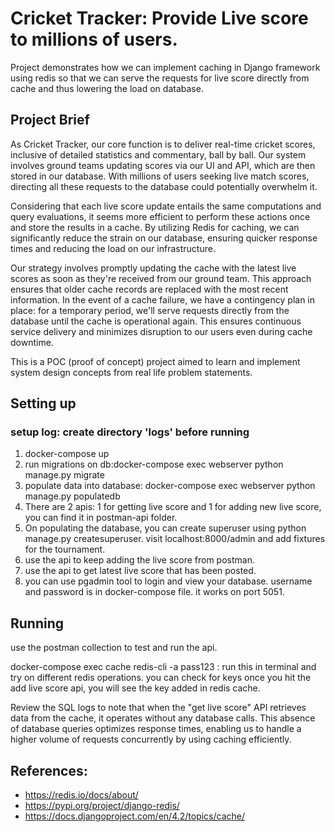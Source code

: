 # Cricket Tracker: Provide Live score to millions of users.

Project demonstrates how we can implement caching in  Django framework using redis so that we can serve the requests for live score directly from cache and thus lowering the load on database.

## Project Brief

As Cricket Tracker, our core function is to deliver real-time cricket scores, inclusive of detailed statistics and commentary, ball by ball. Our system involves ground teams updating scores via our UI and API, which are then stored in our database. With millions of users seeking live match scores, directing all these requests to the database could potentially overwhelm it.<br>

Considering that each live score update entails the same computations and query evaluations, it seems more efficient to perform these actions once and store the results in a cache. By utilizing Redis for caching, we can significantly reduce the strain on our database, ensuring quicker response times and reducing the load on our infrastructure. <br>

Our strategy involves promptly updating the cache with the latest live scores as soon as they're received from our ground team. This approach ensures that older cache records are replaced with the most recent information. In the event of a cache failure, we have a contingency plan in place: for a temporary period, we'll serve requests directly from the database until the cache is operational again. This ensures continuous service delivery and minimizes disruption to our users even during cache downtime. <br>

This is a POC (proof of concept) project aimed to learn and implement system design concepts from real life problem statements.

## Setting up

### setup log: create directory 'logs' before running

1. docker-compose up 
2. run migrations on db:docker-compose exec webserver python manage.py migrate
3. populate data into database: docker-compose exec webserver python manage.py populatedb
4. There are 2 apis: 1 for getting live score and 1 for adding new live score, you can find it in postman-api folder.
5. On populating the database, you can create superuser using python manage.py createsuperuser. visit localhost:8000/admin and add fixtures for the tournament.
6. use the api to keep adding the live score from postman.
7. use the api to get latest live score that has been posted.
8. you can use pgadmin tool to login and view your database. username and password is in docker-compose file. it works on port 5051.

## Running

use the postman collection to test and run the api.

docker-compose exec cache redis-cli -a pass123 : run this in terminal and try on different redis operations. you can check for keys once you hit the add live score api, you will see the key added in redis cache.<br>

Review the SQL logs to note that when the "get live score" API retrieves data from the cache, it operates without any database calls. This absence of database queries optimizes response times, enabling us to handle a higher volume of requests concurrently by using caching efficiently.


## References:

- https://redis.io/docs/about/
- https://pypi.org/project/django-redis/
- https://docs.djangoproject.com/en/4.2/topics/cache/